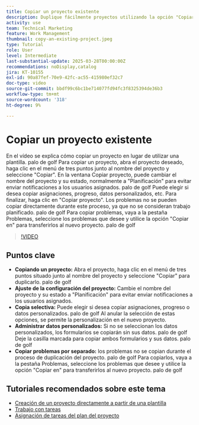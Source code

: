 ```yaml
---
title: Copiar un proyecto existente
description: Duplique fácilmente proyectos utilizando la opción "Copiar" en el menú de tres puntos, cambiando el nombre y configurando el estado en "Planificación", copiando datos y formularios personalizados, y transfiriendo problemas por separado a través de la pestaña Problemas para configuraciones de proyectos a medida.
activity: use
team: Technical Marketing
feature: Work Management
thumbnail: copy-an-existing-project.jpeg
type: Tutorial
role: User
level: Intermediate
last-substantial-update: 2025-03-28T00:00:00Z
recommendations: noDisplay,catalog
jira: KT-10155
exl-id: 90a87fef-70e9-42fc-ac55-415980ef32c7
doc-type: video
source-git-commit: bbdf99c6bc1be714077fd94fc3f8325394de36b3
workflow-type: tm+mt
source-wordcount: '318'
ht-degree: 9%

---
```


# Copiar un proyecto existente

En el vídeo se explica cómo copiar un proyecto en lugar de utilizar una plantilla. palo de golf Para copiar un proyecto, abra el proyecto deseado, haga clic en el menú de tres puntos junto al nombre del proyecto y seleccione &quot;Copiar&quot;. En la ventana Copiar proyecto, puede cambiar el nombre del proyecto y su estado, normalmente a &quot;Planificación&quot; para evitar enviar notificaciones a los usuarios asignados. palo de golf Puede elegir si desea copiar asignaciones, progreso, datos personalizados, etc.
Para finalizar, haga clic en &quot;Copiar proyecto&quot;.
Los problemas no se pueden copiar directamente durante este proceso, ya que no se consideran trabajo planificado. palo de golf Para copiar problemas, vaya a la pestaña Problemas, seleccione los problemas que desee y utilice la opción &quot;Copiar en&quot; para transferirlos al nuevo proyecto. palo de golf


>[!VIDEO](https://video.tv.adobe.com/v/3456037/?quality=12&learn=on&enablevpops=1)

## Puntos clave

* **Copiando un proyecto:** Abra el proyecto, haga clic en el menú de tres puntos situado junto al nombre del proyecto y seleccione &quot;Copiar&quot; para duplicarlo. palo de golf
* **Ajuste de la configuración del proyecto:** Cambie el nombre del proyecto y su estado a &quot;Planificación&quot; para evitar enviar notificaciones a los usuarios asignados.
* **Copia selectiva:** Puede elegir si desea copiar asignaciones, progreso o datos personalizados. palo de golf Al anular la selección de estas opciones, se permite la personalización en el nuevo proyecto.
* **Administrar datos personalizados:** Si no se seleccionan los datos personalizados, los formularios se copiarán sin sus datos. palo de golf Deje la casilla marcada para copiar ambos formularios y sus datos. palo de golf
* **Copiar problemas por separado:** los problemas no se copian durante el proceso de duplicación del proyecto. palo de golf Para copiarlos, vaya a la pestaña Problemas, seleccione los problemas que desee y utilice la opción &quot;Copiar en&quot; para transferirlos al nuevo proyecto. palo de golf


## Tutoriales recomendados sobre este tema

* [Creación de un proyecto directamente a partir de una plantilla](/help/manage-work/create-and-manage-project-templates/create-a-project-directly-from-a-template.md)
* [Trabajo con tareas](/help/manage-work/tasks/work-with-tasks.md)
* [Asignación de tareas del plan del proyecto](/help/manage-work/tasks/assign-tasks-from-the-project-plan.md)
